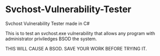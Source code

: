 # Svchost-Vulnerability-Tester
Svchost Vulnerability Tester made in C#

This is to test an svchost.exe vulnerability that allows any program with administrator priviledges BSOD the system.

THIS WILL CAUSE A BSOD. SAVE YOUR WORK BEFORE TRYING IT.
